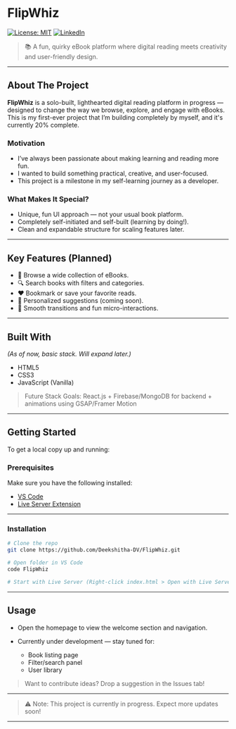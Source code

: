 # FlipWhiz

[![License: MIT](https://img.shields.io/badge/License-MIT-yellow.svg)](https://opensource.org/licenses/MIT)
[![LinkedIn](https://img.shields.io/badge/LinkedIn-Deekshitha--DV-blue)](https://www.linkedin.com/in/deekshitha-dv)

> 📚 A fun, quirky eBook platform where digital reading meets creativity and user-friendly design.

---

## About The Project

**FlipWhiz** is a solo-built, lighthearted digital reading platform in progress — designed to change the way we browse, explore, and engage with eBooks. This is my first-ever project that I’m building completely by myself, and it's currently 20% complete.

### Motivation

* I’ve always been passionate about making learning and reading more fun.
* I wanted to build something practical, creative, and user-focused.
* This project is a milestone in my self-learning journey as a developer.

### What Makes It Special?

* Unique, fun UI approach — not your usual book platform.
* Completely self-initiated and self-built (learning by doing!).
* Clean and expandable structure for scaling features later.

---

## Key Features (Planned)

* 📖 Browse a wide collection of eBooks.
* 🔍 Search books with filters and categories.
* ❤️ Bookmark or save your favorite reads.
* 🧠 Personalized suggestions (coming soon).
* 🎨 Smooth transitions and fun micro-interactions.

---

## Built With

*(As of now, basic stack. Will expand later.)*

* HTML5
* CSS3
* JavaScript (Vanilla)

> Future Stack Goals: React.js + Firebase/MongoDB for backend + animations using GSAP/Framer Motion

---

## Getting Started

To get a local copy up and running:

### Prerequisites

Make sure you have the following installed:

* [VS Code](https://code.visualstudio.com/)
* [Live Server Extension](https://marketplace.visualstudio.com/items?itemName=ritwickdey.LiveServer)

---

### Installation

```bash
# Clone the repo
git clone https://github.com/Deekshitha-DV/FlipWhiz.git

# Open folder in VS Code
code FlipWhiz

# Start with Live Server (Right-click index.html > Open with Live Server)
```

---

## Usage

* Open the homepage to view the welcome section and navigation.
* Currently under development — stay tuned for:

  * Book listing page
  * Filter/search panel
  * User library

> Want to contribute ideas? Drop a suggestion in the Issues tab!

---

> ⚠️ Note: This project is currently in progress. Expect more updates soon!

---

[React.js]: https://img.shields.io/badge/React-20232A?style=for-the-badge&logo=react&logoColor=61DAFB
[React-url]: https://reactjs.org/
[Node.js]: https://img.shields.io/badge/Node.js-339933?style=for-the-badge&logo=nodedotjs&logoColor=white
[Node-url]: https://nodejs.org/
[MongoDB.com]: https://img.shields.io/badge/MongoDB-4EA94B?style=for-the-badge&logo=mongodb&logoColor=white
[MongoDB-url]: https://www.mongodb.com/
